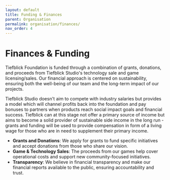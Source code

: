 ```yaml
---
layout: default
title: Funding & Finances
parent: Organisation
permalink: organisation/finances/
nav_order: 4
---
```


<h1>Finances & Funding</h1>

<p>Tiefblick Foundation is funded through a combination of grants, donations, and proceeds from Tiefblick Studio's technology sale and game licensing/sales. Our financial approach is centered on sustainability, ensuring both the well-being of our team and the long-term impact of our projects.</p>

<p>Tiefblick Studio doesn't aim to compete with industry salaries but provides a model which will channel profits back into the foundation and pay bonuses to partners when products reach social impact goals and financial success. Tiefblick can at this stage not offer a primary source of income but aims to become a solid provider of sustainable side income in the long run - grants and funding will be used to provide compensation in form of a living wage for those who are in need to supplement their primary income.</p>

<ul>
    <li><strong>Grants and Donations</strong>: We apply for grants to fund specific initiatives and accept donations from those who share our vision.</li>
    <li><strong>Game & Technology Sales</strong>: The proceeds from our games help cover operational costs and support new community-focused initiatives.</li>
    <li><strong>Transparency</strong>: We believe in financial transparency and make our financial reports available to the public, ensuring accountability and trust.</li>
</ul>

